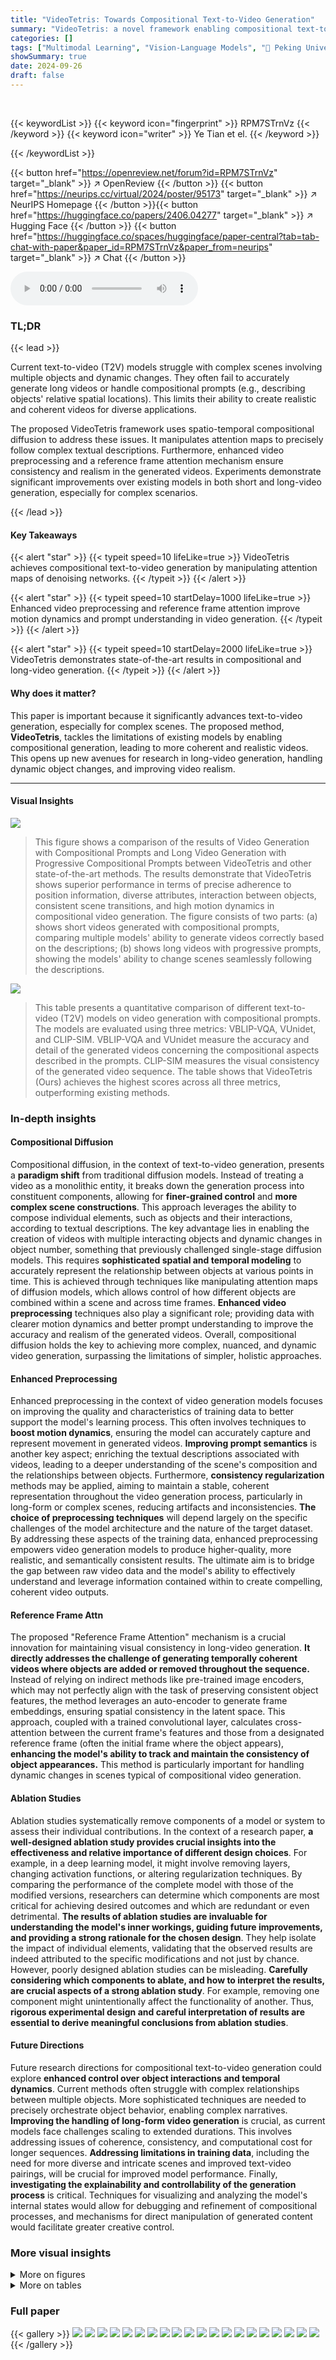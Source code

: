 ```yaml
---
title: "VideoTetris: Towards Compositional Text-to-Video Generation"
summary: "VideoTetris: a novel framework enabling compositional text-to-video generation by precisely following complex textual semantics through spatio-temporal compositional diffusion, achieving impressive qu..."
categories: []
tags: ["Multimodal Learning", "Vision-Language Models", "🏢 Peking University",]
showSummary: true
date: 2024-09-26
draft: false
---
```


<br>

{{< keywordList >}}
{{< keyword icon="fingerprint" >}} RPM7STrnVz {{< /keyword >}}
{{< keyword icon="writer" >}} Ye Tian et el. {{< /keyword >}}
 
{{< /keywordList >}}

{{< button href="https://openreview.net/forum?id=RPM7STrnVz" target="_blank" >}}
↗ OpenReview
{{< /button >}}
{{< button href="https://neurips.cc/virtual/2024/poster/95173" target="_blank" >}}
↗ NeurIPS Homepage
{{< /button >}}{{< button href="https://huggingface.co/papers/2406.04277" target="_blank" >}}
↗ Hugging Face
{{< /button >}}
{{< button href="https://huggingface.co/spaces/huggingface/paper-central?tab=tab-chat-with-paper&paper_id=RPM7STrnVz&paper_from=neurips" target="_blank" >}}
↗ Chat
{{< /button >}}



<audio controls>
    <source src="https://ai-paper-reviewer.com/RPM7STrnVz/podcast.wav" type="audio/wav">
    Your browser does not support the audio element.
</audio>


### TL;DR


{{< lead >}}

Current text-to-video (T2V) models struggle with complex scenes involving multiple objects and dynamic changes.  They often fail to accurately generate long videos or handle compositional prompts (e.g., describing objects' relative spatial locations).  This limits their ability to create realistic and coherent videos for diverse applications.

The proposed VideoTetris framework uses spatio-temporal compositional diffusion to address these issues.  It manipulates attention maps to precisely follow complex textual descriptions.  Furthermore, enhanced video preprocessing and a reference frame attention mechanism ensure consistency and realism in the generated videos.  Experiments demonstrate significant improvements over existing models in both short and long-video generation, especially for complex scenarios.

{{< /lead >}}


#### Key Takeaways

{{< alert "star" >}}
{{< typeit speed=10 lifeLike=true >}} VideoTetris achieves compositional text-to-video generation by manipulating attention maps of denoising networks. {{< /typeit >}}
{{< /alert >}}

{{< alert "star" >}}
{{< typeit speed=10 startDelay=1000 lifeLike=true >}} Enhanced video preprocessing and reference frame attention improve motion dynamics and prompt understanding in video generation. {{< /typeit >}}
{{< /alert >}}

{{< alert "star" >}}
{{< typeit speed=10 startDelay=2000 lifeLike=true >}} VideoTetris demonstrates state-of-the-art results in compositional and long-video generation. {{< /typeit >}}
{{< /alert >}}

#### Why does it matter?
This paper is important because it significantly advances text-to-video generation, especially for complex scenes.  The proposed method, **VideoTetris**, tackles the limitations of existing models by enabling compositional generation, leading to more coherent and realistic videos. This opens up new avenues for research in long-video generation, handling dynamic object changes, and improving video realism.

------
#### Visual Insights



![](https://ai-paper-reviewer.com/RPM7STrnVz/figures_1_1.jpg)

> This figure shows a comparison of the results of Video Generation with Compositional Prompts and Long Video Generation with Progressive Compositional Prompts between VideoTetris and other state-of-the-art methods.  The results demonstrate that VideoTetris shows superior performance in terms of precise adherence to position information, diverse attributes, interaction between objects, consistent scene transitions, and high motion dynamics in compositional video generation. The figure consists of two parts: (a) shows short videos generated with compositional prompts, comparing multiple models' ability to generate videos correctly based on the descriptions; (b) shows long videos with progressive prompts, showing the models' ability to change scenes seamlessly following the descriptions.





![](https://ai-paper-reviewer.com/RPM7STrnVz/tables_7_1.jpg)

> This table presents a quantitative comparison of different text-to-video (T2V) models on video generation with compositional prompts.  The models are evaluated using three metrics: VBLIP-VQA, VUnidet, and CLIP-SIM.  VBLIP-VQA and VUnidet measure the accuracy and detail of the generated videos concerning the compositional aspects described in the prompts. CLIP-SIM measures the visual consistency of the generated video sequence.  The table shows that VideoTetris (Ours) achieves the highest scores across all three metrics, outperforming existing methods.





### In-depth insights


#### Compositional Diffusion
Compositional diffusion, in the context of text-to-video generation, presents a **paradigm shift** from traditional diffusion models.  Instead of treating a video as a monolithic entity, it breaks down the generation process into constituent components, allowing for **finer-grained control** and **more complex scene constructions**. This approach leverages the ability to compose individual elements, such as objects and their interactions, according to textual descriptions.  The key advantage lies in enabling the creation of videos with multiple interacting objects and dynamic changes in object number, something that previously challenged single-stage diffusion models. This requires **sophisticated spatial and temporal modeling** to accurately represent the relationship between objects at various points in time. This is achieved through techniques like manipulating attention maps of diffusion models, which allows control of how different objects are combined within a scene and across time frames. **Enhanced video preprocessing** techniques also play a significant role; providing data with clearer motion dynamics and better prompt understanding to improve the accuracy and realism of the generated videos.  Overall, compositional diffusion holds the key to achieving more complex, nuanced, and dynamic video generation, surpassing the limitations of simpler, holistic approaches.

#### Enhanced Preprocessing
Enhanced preprocessing in the context of video generation models focuses on improving the quality and characteristics of training data to better support the model's learning process.  This often involves techniques to **boost motion dynamics**, ensuring the model can accurately capture and represent movement in generated videos. **Improving prompt semantics** is another key aspect; enriching the textual descriptions associated with videos, leading to a deeper understanding of the scene's composition and the relationships between objects.  Furthermore, **consistency regularization** methods may be applied, aiming to maintain a stable, coherent representation throughout the video generation process, particularly in long-form or complex scenes, reducing artifacts and inconsistencies.  **The choice of preprocessing techniques** will depend largely on the specific challenges of the model architecture and the nature of the target dataset. By addressing these aspects of the training data, enhanced preprocessing empowers video generation models to produce higher-quality, more realistic, and semantically consistent results.  The ultimate aim is to bridge the gap between raw video data and the model's ability to effectively understand and leverage information contained within to create compelling, coherent video outputs.

#### Reference Frame Attn
The proposed "Reference Frame Attention" mechanism is a crucial innovation for maintaining visual consistency in long-video generation.  **It directly addresses the challenge of generating temporally coherent videos where objects are added or removed throughout the sequence.**  Instead of relying on indirect methods like pre-trained image encoders, which may not perfectly align with the task of preserving consistent object features, the method leverages an auto-encoder to generate frame embeddings, ensuring spatial consistency in the latent space. This approach, coupled with a trained convolutional layer, calculates cross-attention between the current frame's features and those from a designated reference frame (often the initial frame where the object appears), **enhancing the model's ability to track and maintain the consistency of object appearances.** This method is particularly important for handling dynamic changes in scenes typical of compositional video generation.

#### Ablation Studies
Ablation studies systematically remove components of a model or system to assess their individual contributions.  In the context of a research paper, **a well-designed ablation study provides crucial insights into the effectiveness and relative importance of different design choices**. For example, in a deep learning model, it might involve removing layers, changing activation functions, or altering regularization techniques. By comparing the performance of the complete model with those of the modified versions, researchers can determine which components are most critical for achieving desired outcomes and which are redundant or even detrimental. **The results of ablation studies are invaluable for understanding the model's inner workings, guiding future improvements, and providing a strong rationale for the chosen design**.  They help isolate the impact of individual elements, validating that the observed results are indeed attributed to the specific modifications and not just by chance.  However, poorly designed ablation studies can be misleading. **Carefully considering which components to ablate, and how to interpret the results, are crucial aspects of a strong ablation study**. For example, removing one component might unintentionally affect the functionality of another. Thus, **rigorous experimental design and careful interpretation of results are essential to derive meaningful conclusions from ablation studies**.

#### Future Directions
Future research directions for compositional text-to-video generation could explore **enhanced control over object interactions and temporal dynamics**.  Current methods often struggle with complex relationships between multiple objects. More sophisticated techniques are needed to precisely orchestrate object behavior, enabling complex narratives.  **Improving the handling of long-form video generation** is crucial, as current models face challenges scaling to extended durations. This involves addressing issues of coherence, consistency, and computational cost for longer sequences. **Addressing limitations in training data**, including the need for more diverse and intricate scenes and improved text-video pairings, will be crucial for improved model performance.  Finally, **investigating the explainability and controllability of the generation process** is critical.  Techniques for visualizing and analyzing the model's internal states would allow for debugging and refinement of compositional processes, and mechanisms for direct manipulation of generated content would facilitate greater creative control.


### More visual insights

<details>
<summary>More on figures
</summary>


![](https://ai-paper-reviewer.com/RPM7STrnVz/figures_1_2.jpg)

> This figure demonstrates the superior performance of VideoTetris in comparison to other state-of-the-art methods.  Part (a) shows VideoTetris accurately composing multiple objects with various attributes and relationships while maintaining consistent positional information in short videos.  Part (b) highlights VideoTetris' ability to smoothly integrate new objects and attributes in long videos that progress with changing scene descriptions, showcasing the consistent scene transitions and higher motion dynamics.  It contrasts VideoTetris results with those from other methods, showing failures of these methods to manage the complexity of multiple objects and dynamic changes.


![](https://ai-paper-reviewer.com/RPM7STrnVz/figures_3_1.jpg)

> This figure illustrates the architecture of the VideoTetris model.  It shows the different components involved in generating videos from text prompts.  The model takes a text prompt as input. It uses a pre-trained text-to-video model and combines it with a Spatio-Temporal Compositional module to enable the generation of videos with multiple objects. A ControlNet branch allows for auto-regressive long video generation. A Reference Frame Attention mechanism enhances the consistency and coherence of the generated videos.


![](https://ai-paper-reviewer.com/RPM7STrnVz/figures_4_1.jpg)

> This figure illustrates the process of Spatio-Temporal Compositional Diffusion, a core component of the VideoTetris framework.  It starts by temporally decomposing a given story into three parts, representing different stages of the narrative. Each of these temporal segments is further spatially decomposed to identify individual objects or sub-regions within the scene. Cross-attention maps are then computed for each sub-region, capturing the relationships between different objects. Finally, these maps are composed spatio-temporally to generate the complete video, ensuring a coherent and natural narrative flow.


![](https://ai-paper-reviewer.com/RPM7STrnVz/figures_6_1.jpg)

> This figure showcases example videos generated by VideoTetris and other state-of-the-art models for two tasks: short video generation with compositional prompts and long video generation with progressive compositional prompts.  Part (a) compares the results for prompts involving multiple objects with spatial relationships (e.g., 'A heroic robot on the left and a magical girl on the right are saving the day.').  Part (b) shows results for prompts describing dynamic changes in the scene across multiple frames (e.g., 'A handsome young man is drinking coffee on a wooden table' progressing to 'A handsome young man and a beautiful young lady on his left are drinking coffee on a wooden table.'). The comparison highlights that VideoTetris better manages complex spatial and temporal relationships compared to other models.


![](https://ai-paper-reviewer.com/RPM7STrnVz/figures_8_1.jpg)

> The figure compares the performance of three different models (FreeNoise, StreamingT2V, and VideoTetris) in generating long videos based on progressive compositional prompts. The prompt starts with 'A brave young knight is journeying through a forest' and then transitions to 'A brave young knight and a wise wizard are journeying through a forest.'  The figure shows that VideoTetris is able to generate a more natural and coherent video sequence, with smooth transitions and consistent visual quality, compared to the other two models which struggle with maintaining consistent content and motion throughout the video.


![](https://ai-paper-reviewer.com/RPM7STrnVz/figures_9_1.jpg)

> This ablation study compares the performance of three models: the original StreamingT2V, VideoTetris without Reference Frame Attention (RFA), and VideoTetris with RFA.  The goal is to demonstrate the impact of the RFA module on the quality and consistency of generated videos. The figure showcases frames from videos generated by each model, using the same prompt: 'Close flyover over a large wheat field in the early morning sunlight.' By visually comparing the output of the three models, one can observe how the RFA module enhances the overall quality and consistency of the results, especially in terms of color uniformity and detail preservation across frames.


![](https://ai-paper-reviewer.com/RPM7STrnVz/figures_16_1.jpg)

> This figure showcases the qualitative results of VideoTetris compared to other state-of-the-art models for both short and long video generation using compositional prompts.  Part (a) demonstrates the superior composition of objects with distinct attributes and spatial relationships in short videos. Part (b) highlights the consistent scene transitions and high motion dynamics maintained by VideoTetris in long videos with progressive compositional prompts, compared to other methods that show inconsistencies or low motion dynamics.


![](https://ai-paper-reviewer.com/RPM7STrnVz/figures_18_1.jpg)

> This figure shows the qualitative results of VideoTetris compared to other state-of-the-art methods on generating videos from compositional prompts.  (a) shows the comparison of short videos with multiple objects specified in a single prompt (e.g., 'A heroic robot on the left and a magical girl on the right are saving the day.') and (b) shows the comparison on long videos with progressive compositional prompts where the scene and objects change over time (e.g., 'A handsome young man is drinking coffee on a wooden table. ---> (transitions to) A handsome young man and a beautiful young lady on his left are drinking coffee on a wooden table.'). VideoTetris demonstrates superior results by generating videos with precise adherence to positional information and temporal relationships between objects while showcasing interactions between objects and more complex motion dynamics.


</details>




<details>
<summary>More on tables
</summary>


![](https://ai-paper-reviewer.com/RPM7STrnVz/tables_8_1.jpg)
> This table presents a quantitative comparison of three different methods for long video generation with progressive compositional prompts.  The methods compared are FreeNoise [10], StreamingT2V [11], and the authors' proposed VideoTetris. The metrics used for comparison are VBLIP-VQA, VUnidet, and CLIP-SIM.  Higher scores indicate better performance.

![](https://ai-paper-reviewer.com/RPM7STrnVz/tables_8_2.jpg)
> This table presents a quantitative comparison of the ablation study conducted on VideoTetris.  It compares the performance of the full VideoTetris model against versions without the Reference Frame Attention component and against the baseline methods FreeNoise and Streaming T2V.  The metrics used for comparison are MAWE (Motion-Aware Weighted Error), CLIP (CLIPScore), AE (Attribute Error), and CLIP-SIM (CLIP Similarity). Lower MAWE and higher CLIP, AE, and CLIP-SIM scores indicate better performance.

![](https://ai-paper-reviewer.com/RPM7STrnVz/tables_16_1.jpg)
> This table presents the results of ablation studies conducted to evaluate the effectiveness of different components of the proposed Spatio-Temporal Compositional Diffusion method.  It compares the performance of the VideoTetris model with variations in the decomposition and composition methods, using metrics such as VBLIP-VQA, VUnidet, and CLIP-SIM.  The results highlight the importance of the proposed decomposition and composition strategies for achieving state-of-the-art performance in compositional video generation.

![](https://ai-paper-reviewer.com/RPM7STrnVz/tables_17_1.jpg)
> This table lists the hyperparameters used in the VideoTetris model.  It is divided into three sections: Dynamic-Aware Data Filtering, Diffusion Training, and Reference Frame Attention. Each section details specific parameters, such as thresholds for optical flow scores, the type of noise scheduler used during diffusion training, and the dimensions of convolutional layers within the reference frame attention module. These hyperparameters are crucial for controlling the behavior and performance of the VideoTetris model.

</details>




### Full paper

{{< gallery >}}
<img src="https://ai-paper-reviewer.com/RPM7STrnVz/1.png" class="grid-w50 md:grid-w33 xl:grid-w25" />
<img src="https://ai-paper-reviewer.com/RPM7STrnVz/2.png" class="grid-w50 md:grid-w33 xl:grid-w25" />
<img src="https://ai-paper-reviewer.com/RPM7STrnVz/3.png" class="grid-w50 md:grid-w33 xl:grid-w25" />
<img src="https://ai-paper-reviewer.com/RPM7STrnVz/4.png" class="grid-w50 md:grid-w33 xl:grid-w25" />
<img src="https://ai-paper-reviewer.com/RPM7STrnVz/5.png" class="grid-w50 md:grid-w33 xl:grid-w25" />
<img src="https://ai-paper-reviewer.com/RPM7STrnVz/6.png" class="grid-w50 md:grid-w33 xl:grid-w25" />
<img src="https://ai-paper-reviewer.com/RPM7STrnVz/7.png" class="grid-w50 md:grid-w33 xl:grid-w25" />
<img src="https://ai-paper-reviewer.com/RPM7STrnVz/8.png" class="grid-w50 md:grid-w33 xl:grid-w25" />
<img src="https://ai-paper-reviewer.com/RPM7STrnVz/9.png" class="grid-w50 md:grid-w33 xl:grid-w25" />
<img src="https://ai-paper-reviewer.com/RPM7STrnVz/10.png" class="grid-w50 md:grid-w33 xl:grid-w25" />
<img src="https://ai-paper-reviewer.com/RPM7STrnVz/11.png" class="grid-w50 md:grid-w33 xl:grid-w25" />
<img src="https://ai-paper-reviewer.com/RPM7STrnVz/12.png" class="grid-w50 md:grid-w33 xl:grid-w25" />
<img src="https://ai-paper-reviewer.com/RPM7STrnVz/13.png" class="grid-w50 md:grid-w33 xl:grid-w25" />
<img src="https://ai-paper-reviewer.com/RPM7STrnVz/14.png" class="grid-w50 md:grid-w33 xl:grid-w25" />
<img src="https://ai-paper-reviewer.com/RPM7STrnVz/15.png" class="grid-w50 md:grid-w33 xl:grid-w25" />
<img src="https://ai-paper-reviewer.com/RPM7STrnVz/16.png" class="grid-w50 md:grid-w33 xl:grid-w25" />
<img src="https://ai-paper-reviewer.com/RPM7STrnVz/17.png" class="grid-w50 md:grid-w33 xl:grid-w25" />
<img src="https://ai-paper-reviewer.com/RPM7STrnVz/18.png" class="grid-w50 md:grid-w33 xl:grid-w25" />
<img src="https://ai-paper-reviewer.com/RPM7STrnVz/19.png" class="grid-w50 md:grid-w33 xl:grid-w25" />
<img src="https://ai-paper-reviewer.com/RPM7STrnVz/20.png" class="grid-w50 md:grid-w33 xl:grid-w25" />
{{< /gallery >}}